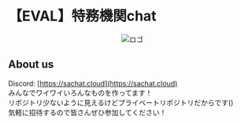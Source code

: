 # 【EVAL】特務機関chat

<div align="center">
  <img src="https://cdn.upload.systems/uploads/U7nclcC4.png" alt="ロゴ">
</div>

## About us

Discord: [https://sachat.cloud](https://sachat.cloud)  
みんなでワイワイいろんなものを作ってます！  
リポジトリ少ないように見えるけどプライベートリポジトリだからです()  
気軽に招待するので皆さんぜひ参加してください！
